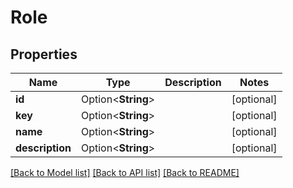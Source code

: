 # Role

## Properties

Name | Type | Description | Notes
------------ | ------------- | ------------- | -------------
**id** | Option<**String**> |  | [optional]
**key** | Option<**String**> |  | [optional]
**name** | Option<**String**> |  | [optional]
**description** | Option<**String**> |  | [optional]

[[Back to Model list]](../README.md#documentation-for-models) [[Back to API list]](../README.md#documentation-for-api-endpoints) [[Back to README]](../README.md)


